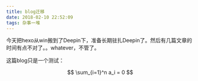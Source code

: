 ```yaml
---
title: blog迁移
date: 2018-02-10 22:52:09
tags: 杂事一堆
---
```


今天把hexo从win搬到了Deepin下，准备长期驻扎Deepin了。然后有几篇文章的时间有点不对了。。whatever，不管了。

这篇blog只是一个测试：

$$ \sum_{i=1}^n a_i = 0 $$

